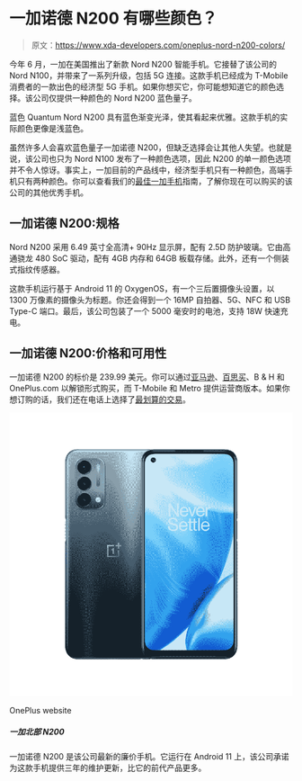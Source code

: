 # 一加诺德 N200 有哪些颜色？

> 原文：<https://www.xda-developers.com/oneplus-nord-n200-colors/>

今年 6 月，一加在美国推出了新款 Nord N200 智能手机。它接替了该公司的 Nord N100，并带来了一系列升级，包括 5G 连接。这款手机已经成为 T-Mobile 消费者的一款出色的经济型 5G 手机。如果你想买它，你可能想知道它的颜色选择。该公司仅提供一种颜色的 Nord N200 蓝色量子。

蓝色 Quantum Nord N200 具有蓝色渐变光泽，使其看起来优雅。这款手机的实际颜色更像是浅蓝色。

虽然许多人会喜欢蓝色量子一加诺德 N200，但缺乏选择会让其他人失望。也就是说，该公司也只为 Nord N100 发布了一种颜色选项，因此 N200 的单一颜色选项并不令人惊讶。事实上，一加目前的产品线中，经济型手机只有一种颜色，高端手机只有两种颜色。你可以查看我们的[最佳一加手机](https://www.xda-developers.com/best-oneplus-phones/)指南，了解你现在可以购买的该公司的其他优秀手机。

## 一加诺德 N200:规格

Nord N200 采用 6.49 英寸全高清+ 90Hz 显示屏，配有 2.5D 防护玻璃。它由高通骁龙 480 SoC 驱动，配有 4GB 内存和 64GB 板载存储。此外，还有一个侧装式指纹传感器。

这款手机运行基于 Android 11 的 OxygenOS，有一个三后置摄像头设置，以 1300 万像素的摄像头为标题。你还会得到一个 16MP 自拍器、5G、NFC 和 USB Type-C 端口。最后，该公司包装了一个 5000 毫安时的电池，支持 18W 快速充电。

## 一加诺德 N200:价格和可用性

一加诺德 N200 的标价是 239.99 美元。你可以通过[亚马逊](https://www.amazon.com/OnePlus-Unlocked-Android-Smartphone-Charging/dp/B07XWGWPH5/?tag=xda-1tii921-20&ascsubtag=UUxdaUeUpU4363&asc_refurl=https%3A%2F%2Fwww.xda-developers.com%2Foneplus-nord-n200-colors%2F&asc_campaign=Short-Term)、[百思买](https://shop-links.co/1751255745166765969?u1=68476293-b5ea-4854-9117-2ed49140073d)、B & H 和 OnePlus.com 以解锁形式购买，而 T-Mobile 和 Metro 提供运营商版本。如果你想订购的话，我们还在电话上选择了[最划算的交易](https://www.xda-developers.com/best-oneplus-nord-n200-deals/)。

 <picture>![The OnePlus store offers several payment options, including PayPal, and ships the devices via FedEx Express.](img/1fc5eb492f402fe105792aed61a9e9fb.png)</picture> 

OnePlus website

##### 一加北部 N200

一加诺德 N200 是该公司最新的廉价手机。它运行在 Android 11 上，该公司承诺为这款手机提供三年的维护更新，比它的前代产品更多。